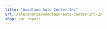 ```yaml
---
title: "Woodlawn Auto Center Inc"
url: /alexandria/woodlawn-auto-center-inc-2/
shop: car repair
---
```

